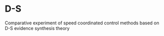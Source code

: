 # D-S
Comparative experiment of speed coordinated control methods based on D-S evidence synthesis theory
